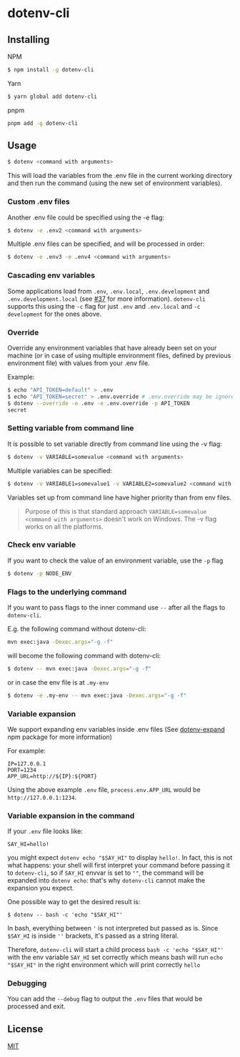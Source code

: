 # dotenv-cli

## Installing

NPM
```bash
$ npm install -g dotenv-cli
```

Yarn
```bash
$ yarn global add dotenv-cli
```

pnpm
```bash
pnpm add -g dotenv-cli
```

## Usage

```bash
$ dotenv <command with arguments>
```

This will load the variables from the .env file in the current working directory and then run the command (using the new set of environment variables).

### Custom .env files
Another .env file could be specified using the -e flag:
```bash
$ dotenv -e .env2 <command with arguments>
```

Multiple .env files can be specified, and will be processed in order:
```bash
$ dotenv -e .env3 -e .env4 <command with arguments>
```

### Cascading env variables
Some applications load from `.env`, `.env.local`, `.env.development` and `.env.development.local`
(see [#37](https://github.com/entropitor/dotenv-cli/issues/37) for more information).
`dotenv-cli` supports this using the `-c` flag for just `.env` and `.env.local` and `-c development` for the ones above.

### Override
Override any environment variables that have already been set on your machine (or in case of using multiple environment files, defined by previous environment file) with values from your .env file.

Example:
```bash
$ echo "API_TOKEN=default" > .env
$ echo "API_TOKEN=secret" > .env.override # .env.override may be ignored by .gitignore
$ dotenv --override -e .env -e .env.override -p API_TOKEN
secret
```
### Setting variable from command line
It is possible to set variable directly from command line using the -v flag:
```bash
$ dotenv -v VARIABLE=somevalue <command with arguments>
```

Multiple variables can be specified:
```bash
$ dotenv -v VARIABLE1=somevalue1 -v VARIABLE2=somevalue2 <command with arguments>
```

Variables set up from command line have higher priority than from env files.

> Purpose of this is that standard approach `VARIABLE=somevalue <command with arguments>` doesn't work on Windows. The -v flag works on all the platforms.

### Check env variable
If you want to check the value of an environment variable, use the `-p` flag
```bash
$ dotenv -p NODE_ENV
```

### Flags to the underlying command
If you want to pass flags to the inner command use `--` after all the flags to `dotenv-cli`.

E.g. the following command without dotenv-cli:
```bash
mvn exec:java -Dexec.args="-g -f"
```

will become the following command with dotenv-cli:
```bash
$ dotenv -- mvn exec:java -Dexec.args="-g -f"
```
or in case the env file is at `.my-env`
```bash
$ dotenv -e .my-env -- mvn exec:java -Dexec.args="-g -f"
```

### Variable expansion
We support expanding env variables inside .env files (See [dotenv-expand](https://github.com/motdotla/dotenv-expand) npm package for more information)

For example:
```
IP=127.0.0.1
PORT=1234
APP_URL=http://${IP}:${PORT}
```
Using the above example `.env` file, `process.env.APP_URL` would be `http://127.0.0.1:1234`.

### Variable expansion in the command

If your `.env` file looks like:

```
SAY_HI=hello!
```

you might expect `dotenv echo "$SAY_HI"` to display `hello!`. In fact, this is not what happens: your shell will first interpret your command before passing it to `dotenv-cli`, so if `SAY_HI` envvar is set to `""`, the command will be expanded into `dotenv echo`: that's why `dotenv-cli` cannot make the expansion you expect.

One possible way to get the desired result is:

```
$ dotenv -- bash -c 'echo "$SAY_HI"'
```

In bash, everything between `'` is not interpreted but passed as is. Since `$SAY_HI` is inside `''` brackets, it's passed as a string literal.

Therefore, `dotenv-cli` will start a child process `bash -c 'echo "$SAY_HI"'` with the env variable `SAY_HI` set correctly which means bash will run `echo "$SAY_HI"` in the right environment which will print correctly `hello`

### Debugging

You can add the `--debug` flag to output the `.env` files that would be processed and exit.

## License

[MIT](https://en.wikipedia.org/wiki/MIT_License)
